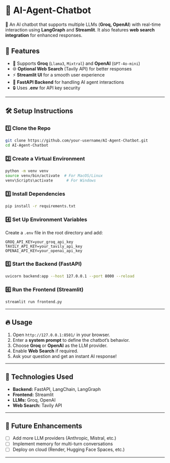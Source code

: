 # 🤖 AI-Agent-Chatbot  
🚀 An AI chatbot that supports multiple LLMs (**Groq, OpenAI**) with real-time interaction using **LangGraph** and **Streamlit**. It also features **web search integration** for enhanced responses.

## 📌 Features
- 🧠 Supports **Groq** (`Llama3`, `Mixtral`) and **OpenAI** (`GPT-4o-mini`)
- 🌐 **Optional Web Search** (Tavily API) for better responses
- ⚡ **Streamlit UI** for a smooth user experience
- 🔗 **FastAPI Backend** for handling AI agent interactions
- 🔒 Uses **.env** for API key security

---

## 🛠️ Setup Instructions

### 1️⃣ Clone the Repo  
```sh
git clone https://github.com/your-username/AI-Agent-Chatbot.git
cd AI-Agent-Chatbot
```

### 2️⃣ Create a Virtual Environment  
```sh
python -m venv venv
source venv/bin/activate  # For MacOS/Linux
venv\Scripts\activate      # For Windows
```

### 3️⃣ Install Dependencies  
```sh
pip install -r requirements.txt
```

### 4️⃣ Set Up Environment Variables  
Create a `.env` file in the root directory and add:  
```
GROQ_API_KEY=your_groq_api_key
TAVILY_API_KEY=your_tavily_api_key
OPENAI_API_KEY=your_openai_api_key
```

### 5️⃣ Start the Backend (FastAPI)
```sh
uvicorn backend:app --host 127.0.0.1 --port 8000 --reload
```

### 6️⃣ Run the Frontend (Streamlit)
```sh
streamlit run frontend.py
```

---

## 🔥 Usage
1. Open `http://127.0.0.1:8501/` in your browser.
2. Enter a **system prompt** to define the chatbot’s behavior.
3. Choose **Groq** or **OpenAI** as the LLM provider.
4. Enable **Web Search** if required.
5. Ask your question and get an instant AI response!

---

## 📜 Technologies Used
- **Backend:** FastAPI, LangChain, LangGraph
- **Frontend:** Streamlit
- **LLMs:** Groq, OpenAI
- **Web Search:** Tavily API

---

## 🎯 Future Enhancements
- [ ] Add more LLM providers (Anthropic, Mistral, etc.)
- [ ] Implement memory for multi-turn conversations
- [ ] Deploy on cloud (Render, Hugging Face Spaces, etc.)

---

